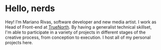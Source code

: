 # Hello, nerds

Hey! I’m Mariano Rivas, software developer and new media artist. I work as Head of Front-end at [TrueNorth](https://truenorth.co). By having a generalist technical skillset, I'm able to participate in a variety of projects in different stages of the creative process, from conception to execution. I host all of my personal projects here.
<!-- Follow me on [Twitter](https://twitter.com/colormono) or [Instagram](https://instagram.com/colormono) or [Behance](https://behance.com/colormono). -->
